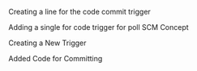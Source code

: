 Creating a line for the code commit trigger

Adding a single for code trigger for poll SCM Concept

Creating a New Trigger

Added Code for Committing
